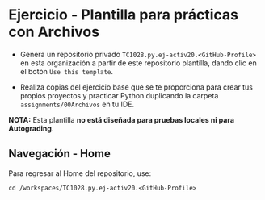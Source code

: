 # Ejercicio - Plantilla para prácticas con Archivos

- Genera un repositorio privado ```TC1028.py.ej-activ20.<GitHub-Profile>``` en esta organización a partir de este repositorio plantilla, dando clic en el botón ```Use this template```.

- Realiza copias del ejercicio base que se te proporciona para crear tus propios proyectos y practicar Python duplicando la carpeta ```assignments/00Archivos``` en tu IDE.

**NOTA:** Esta plantilla **no está diseñada para pruebas locales ni para Autograding**.

## Navegación - Home
Para regresar al Home del repositorio, use:

```
cd /workspaces/TC1028.py.ej-activ20.<GitHub-Profile>
```
